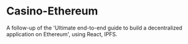 # Casino-Ethereum

A follow-up of the 'Ultimate end-to-end guide to build a decentralized application on Ethereum', using React, IPFS.
